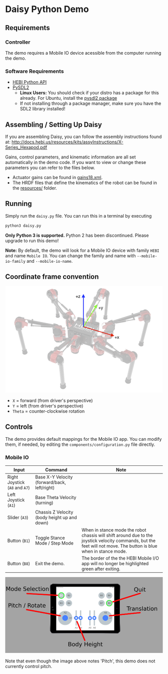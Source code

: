 # Daisy Python Demo

## Requirements

### Controller

The demo requires a Mobile IO device acessible from the computer running the demo.

### Software Requirements 
* [HEBI Python API](https://pypi.org/project/hebi-py/)
* [PySDL2](https://pypi.org/project/PySDL2/)
  * **Linux Users:** You should check if your distro has a package for this already. For Ubuntu, install the [pysdl2 package](https://launchpad.net/ubuntu/+source/pysdl2)
  * If not installing through a package manager, make sure you have the SDL2 library installed!

## Assembling / Setting Up Daisy

If you are assembling Daisy, you can follow the assembly instructions found at:
http://docs.hebi.us/resources/kits/assyInstructions/X-Series_Hexapod.pdf

Gains, control parameters, and kinematic information are all set automatically in the demo code. If you want to view or change these parameters you can refer to the files below.  
- Actuator gains can be found in [gains18.xml](resources/gains18.xml).
- The HRDF files that define the kinematics of the robot can be found in the [resources/](resources/) folder.

## Running

Simply run the `daisy.py` file. You can run this in a terminal by executing
```sh
python3 daisy.py
```

**Only Python 3 is supported.** Python 2 has been discontinued. Please upgrade to run this demo!

**Note:** By default, the demo will look for a Mobile IO device with family `HEBI` and name `Mobile IO`. You can change the family and name with `--mobile-io-family` and `--mobile-io-name`.

## Coordinate frame convention

![Coordinate Convention](resources/images/daisy_coordinates_small.png)

* `X` = forward (from driver's perspective)
* `Y` = left (from driver's perspective)
* `Theta` = counter-clockwise rotation

## Controls

The demo provides default mappings for the Mobile IO app. You can modify them, if needed, by editing the `components/configuration.py` file directly.

### Mobile IO

| Input      | Command   | Note  |
| ----------------- | ----------------- | ----------- |
| Right Joystick (`A8` and `A7`)  | Base X-Y Velocity (forward/back, left/right) |  |
| Left Joystick (`A1`) | Base Theta Velocity (turning) |  |
| Slider (`A3`) | Chassis Z Velocity (body height up and down) |  | 
| Button (`B1`) | Toggle Stance Mode / Step Mode | When in stance mode the robot chassis will shift around due to the joystick velocity commands, but the feet will not move. The button is blue when in stance mode. |
| Button (`B8`) | Exit the demo. | The border of the the HEBI Mobile I/O app will no longer be highlighted green after exiting. |

![Controller Image](resources/images/controller.png)

Note that even though the image above notes 'Pitch', this demo does not currently control pitch.

